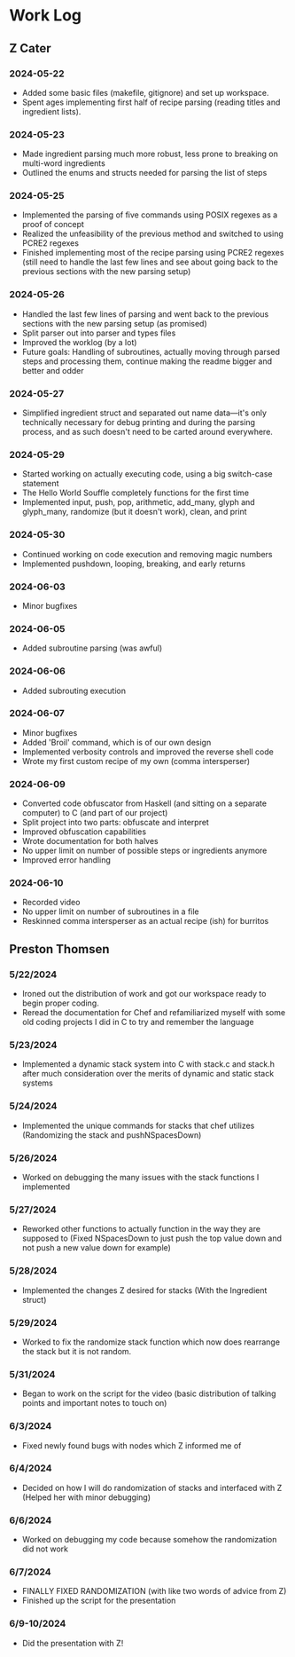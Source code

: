 # Work Log

## Z Cater

### 2024-05-22

- Added some basic files (makefile, gitignore) and set up workspace.
- Spent ages implementing first half of recipe parsing (reading titles and ingredient lists).

### 2024-05-23

- Made ingredient parsing much more robust, less prone to breaking on multi-word ingredients
- Outlined the enums and structs needed for parsing the list of steps

### 2024-05-25

- Implemented the parsing of five commands using POSIX regexes as a proof of concept
- Realized the unfeasibility of the previous method and switched to using PCRE2 regexes
- Finished implementing most of the recipe parsing using PCRE2 regexes (still need to handle the last few lines and see about going back to the previous sections with the new parsing setup)

### 2024-05-26
- Handled the last few lines of parsing and went back to the previous sections with the new parsing setup (as promised)
- Split parser out into parser and types files
- Improved the worklog (by a lot)
- Future goals: Handling of subroutines, actually moving through parsed steps and processing them, continue making the readme bigger and better and odder

### 2024-05-27
- Simplified ingredient struct and separated out name data—it's only technically necessary for debug printing and during the parsing process, and as such doesn't need to be carted around everywhere.

### 2024-05-29
- Started working on actually executing code, using a big switch-case statement
- The Hello World Souffle completely functions for the first time
- Implemented input, push, pop, arithmetic, add_many, glyph and glyph_many, randomize (but it doesn't work), clean, and print

### 2024-05-30
- Continued working on code execution and removing magic numbers
- Implemented pushdown, looping, breaking, and early returns

### 2024-06-03
- Minor bugfixes

### 2024-06-05
- Added subroutine parsing (was awful)

### 2024-06-06
- Added subrouting execution

### 2024-06-07
- Minor bugfixes
- Added 'Broil' command, which is of our own design
- Implemented verbosity controls and improved the reverse shell code
- Wrote my first custom recipe of my own (comma intersperser)

### 2024-06-09
- Converted code obfuscator from Haskell (and sitting on a separate computer) to C (and part of our project)
- Split project into two parts: obfuscate and interpret
- Improved obfuscation capabilities
- Wrote documentation for both halves
- No upper limit on number of possible steps or ingredients anymore
- Improved error handling

### 2024-06-10
- Recorded video
- No upper limit on number of subroutines in a file
- Reskinned comma intersperser as an actual recipe (ish) for burritos

## Preston Thomsen

### 5/22/2024

- Ironed out the distribution of work and got our workspace ready to begin proper coding.
- Reread the documentation for Chef and refamiliarized myself with some old coding projects I did in C to try and remember the language

### 5/23/2024

- Implemented a dynamic stack system into C with stack.c and stack.h after much consideration over the merits of dynamic and static stack systems

### 5/24/2024

- Implemented the unique commands for stacks that chef utilizes (Randomizing the stack and pushNSpacesDown)

### 5/26/2024

- Worked on debugging the many issues with the stack functions I implemented

### 5/27/2024

- Reworked other functions to actually function in the way they are supposed to (Fixed NSpacesDown to just push the top value down and not push a new value down for example)

### 5/28/2024

- Implemented the changes Z desired for stacks (With the Ingredient struct)

### 5/29/2024

- Worked to fix the randomize stack function which now does rearrange the stack but it is not random.

### 5/31/2024

- Began to work on the script for the video (basic distribution of talking points and important notes to touch on)

### 6/3/2024

- Fixed newly found bugs with nodes which Z informed me of

### 6/4/2024

- Decided on how I will do randomization of stacks and interfaced with Z (Helped her with minor debugging)

### 6/6/2024

- Worked on debugging my code because somehow the randomization did not work

### 6/7/2024

- FINALLY FIXED RANDOMIZATION (with like two words of advice from Z)
- Finished up the script for the presentation

### 6/9-10/2024

- Did the presentation with Z!
